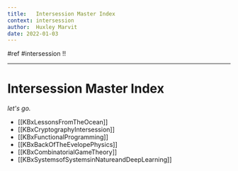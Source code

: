 ```yaml
---
title:   Intersession Master Index
context: intersession
author:  Huxley Marvit
date: 2022-01-03
---
```


#ref #intersession !!

***

# Intersession Master Index
*let's go.*

- [[KBxLessonsFromTheOcean]]
- [[KBxCryptographyIntersession]]
- [[KBxFunctionalProgramming]]
- [[KBxBackOfTheEvelopePhysics]]
- [[KBxCombinatorialGameTheory]]
- [[KBxSystemsofSystemsinNatureandDeepLearning]]







































